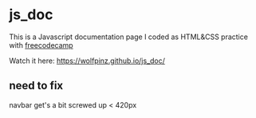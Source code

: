 # js_doc

This is a Javascript documentation page I coded as HTML&CSS practice with [freecodecamp](https://www.freecodecamp.org/)

Watch it here: https://wolfpinz.github.io/js_doc/



## need to fix

navbar get's a bit screwed up < 420px
